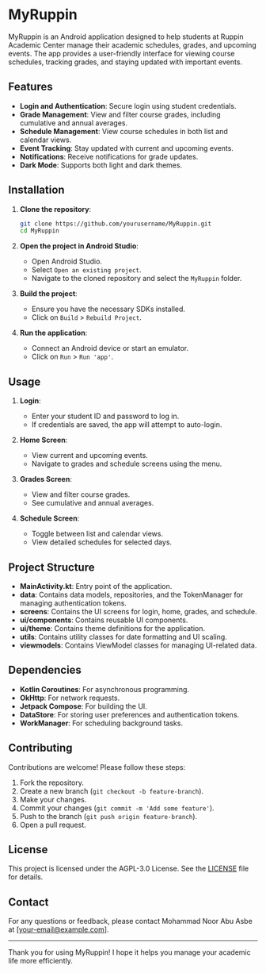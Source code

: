 # MyRuppin

MyRuppin is an Android application designed to help students at Ruppin Academic Center manage their academic schedules, grades, and upcoming events. The app provides a user-friendly interface for viewing course schedules, tracking grades, and staying updated with important events.

## Features

- **Login and Authentication**: Secure login using student credentials.
- **Grade Management**: View and filter course grades, including cumulative and annual averages.
- **Schedule Management**: View course schedules in both list and calendar views.
- **Event Tracking**: Stay updated with current and upcoming events.
- **Notifications**: Receive notifications for grade updates.
- **Dark Mode**: Supports both light and dark themes.

## Installation

1. **Clone the repository**:
    ```sh
    git clone https://github.com/yourusername/MyRuppin.git
    cd MyRuppin
    ```

2. **Open the project in Android Studio**:
    - Open Android Studio.
    - Select `Open an existing project`.
    - Navigate to the cloned repository and select the `MyRuppin` folder.

3. **Build the project**:
    - Ensure you have the necessary SDKs installed.
    - Click on `Build` > `Rebuild Project`.

4. **Run the application**:
    - Connect an Android device or start an emulator.
    - Click on `Run` > `Run 'app'`.

## Usage

1. **Login**:
    - Enter your student ID and password to log in.
    - If credentials are saved, the app will attempt to auto-login.

2. **Home Screen**:
    - View current and upcoming events.
    - Navigate to grades and schedule screens using the menu.

3. **Grades Screen**:
    - View and filter course grades.
    - See cumulative and annual averages.

4. **Schedule Screen**:
    - Toggle between list and calendar views.
    - View detailed schedules for selected days.

## Project Structure

- **MainActivity.kt**: Entry point of the application.
- **data**: Contains data models, repositories, and the TokenManager for managing authentication tokens.
- **screens**: Contains the UI screens for login, home, grades, and schedule.
- **ui/components**: Contains reusable UI components.
- **ui/theme**: Contains theme definitions for the application.
- **utils**: Contains utility classes for date formatting and UI scaling.
- **viewmodels**: Contains ViewModel classes for managing UI-related data.

## Dependencies

- **Kotlin Coroutines**: For asynchronous programming.
- **OkHttp**: For network requests.
- **Jetpack Compose**: For building the UI.
- **DataStore**: For storing user preferences and authentication tokens.
- **WorkManager**: For scheduling background tasks.

## Contributing

Contributions are welcome! Please follow these steps:

1. Fork the repository.
2. Create a new branch (`git checkout -b feature-branch`).
3. Make your changes.
4. Commit your changes (`git commit -m 'Add some feature'`).
5. Push to the branch (`git push origin feature-branch`).
6. Open a pull request.

## License

This project is licensed under the AGPL-3.0 License. See the [LICENSE](LICENSE) file for details.

## Contact

For any questions or feedback, please contact Mohammad Noor Abu Asbe at [your-email@example.com].

---

Thank you for using MyRuppin! I hope it helps you manage your academic life more efficiently.
